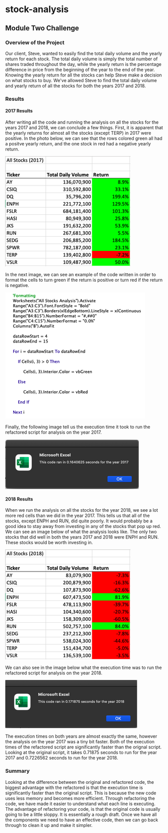 # stock-analysis
## Module Two Challenge
### Overview of the Project
Our client, Steve, wanted to easily find the total daily volume and the yearly return for each stock. The total daily volume is simply the total number of shares traded throughout the day, while the yearly return is the percentage difference in price from the beginning of the year to the end of the year. Knowing the yearly return for all the stocks can help Steve make a decision on what stocks to buy. We've allowed Steve to find the total daily volume and yearly return of all the stocks for both the years 2017 and 2018.
### Results
#### 2017 Results
After writing all the code and running the analysis on all the stocks for the years 2017 and 2018, we can conclude a few things. First, it is apparent that the yearly returns for almost all the stocks (except TERP) in 2017 were positive. In the photo below, we can see that the rows colored green all had a positve yearly return, and the one stock in red had a negative yearly return.

![This is an image](https://github.com/RyleeJensen/stock-analysis/blob/main/Resources/All_Stocks_2017.png)

In the next image, we can see an example of the code written in order to format the cells to turn green if the return is positive or turn red if the return is negative.

![This is an image](https://github.com/RyleeJensen/stock-analysis/blob/main/Resources/Example_of_Code.png)

Finally, the following image tell us the execution time it took to run the refactored script for analysis on the year 2017.

![This is an image](https://github.com/RyleeJensen/stock-analysis/blob/main/Resources/VBA_Challenge_2017.png)

#### 2018 Results
When we run the analysis on all the stocks for the year 2018, we see a lot more red cells than we did in the year 2017. This tells us that all of the stocks, except ENPH and RUN, did quite poorly. It would probably be a good idea to stay away from investing in any of the stocks that pop up red. We can see an image below of what the analysis looks like. The only two stocks that did well in both the years 2017 and 2018 were ENPH and RUN. These stocks would be worth investing in.

![This is an image](https://github.com/RyleeJensen/stock-analysis/blob/main/Resources/All_Stocks_2018.png)

We can also see in the image below what the execution time was to run the refactored script for analysis on the year 2018.

![This is an image](https://github.com/RyleeJensen/stock-analysis/blob/main/Resources/VBA_Challenge_2018.png)

The execution times on both years are almost exactly the same, however the analysis on the year 2017 was a tiny bit faster. Both of the execution times of the refactored script are significantly faster than the orignal script. Looking at the original script, it takes 0.71875 seconds to run for the year 2017 and 0.7226562 seconds to run for the year 2018. 

### Summary
Looking at the difference between the original and refactored code, the biggest advantage with the refactored is that the execution time is significantly faster than the original script. This is because the new code uses less memory and becomes more efficient. Through refactoring the code, we have made it easier to understand what each line is executing. The advantage of refactoring your code, is that the original code is usually going to be a little sloppy. It is essentially a rough draft. Once we have all the components we need to have an effective code, then we can go back through to clean it up and make it simpler.
